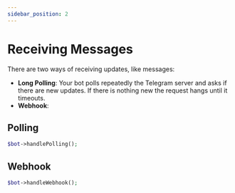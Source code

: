 ```yaml
---
sidebar_position: 2
---
```


Receiving Messages
==================

There are two ways of receiving updates, like messages:

* **Long Polling**: Your bot polls repeatedly the Telegram server and asks if there are new 
  updates. If there is nothing new the request hangs until it timeouts. 
* **Webhook**: 

## Polling
```php
$bot->handlePolling();
```

## Webhook

```php
$bot->handleWebhook();
```